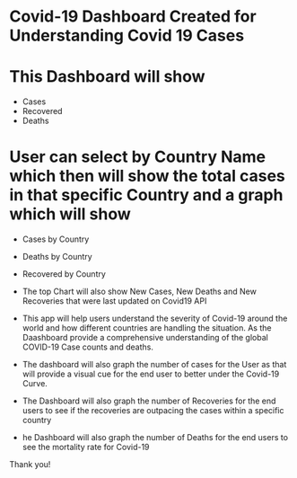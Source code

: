# Covid-19 Dashboard Created for Understanding Covid 19 Cases 

# This Dashboard will show 
- Cases
- Recovered
- Deaths

# User can select by Country Name which then will show the total cases in that specific Country and a graph which will show
- Cases by Country
- Deaths by Country
- Recovered by Country

- The top Chart will also show New Cases, New Deaths and New Recoveries that were last updated on Covid19 API

- This app will help users understand the severity of Covid-19 around the world and how different countries are handling the situation. As the Daashboard provide a comprehensive understanding of the global COVID-19 Case counts and deaths. 

- The dashboard will also graph the number of cases for the User as that will provide a visual cue for the end user to better under the Covid-19 Curve.

- The Dashboard will also graph the number of Recoveries for the end users to see if the recoveries are outpacing the cases within a specific country

- he Dashboard will also graph the number of Deaths for the end users to see the mortality rate for Covid-19

Thank you!